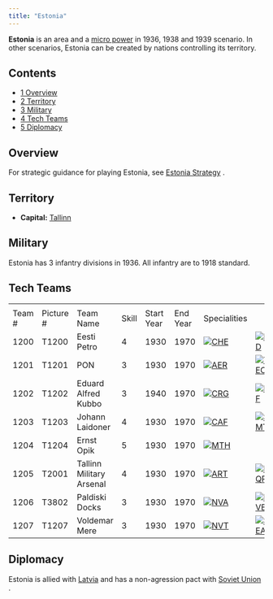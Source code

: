 ```yaml
---
title: "Estonia"
---
```


**Estonia** is an area and a [micro power](/Micro_power "Micro power")
in 1936, 1938 and 1939 scenario. In other scenarios, Estonia can be
created by nations controlling its territory.

## Contents

-   [ 1 Overview ](#Overview)
-   [ 2 Territory ](#Territory)
-   [ 3 Military ](#Military)
-   [ 4 Tech Teams ](#Tech_Teams)
-   [ 5 Diplomacy ](#Diplomacy)

##  Overview 

For strategic guidance for playing Estonia, see [Estonia
Strategy](/Estonia_Strategy "Estonia Strategy") .

##  Territory 

-   **Capital:**
    [Tallinn](/index.php?title=Tallinn&action=edit&redlink=1 "Tallinn (page does not exist)")

##  Military 

Estonia has 3 infantry divisions in 1936. All infantry are to 1918
standard.

##  Tech Teams 

|         |            |                          |       |            |          |                                                                                     |                                                                                           |                                                                                             |     |     |
|---------|------------|--------------------------|-------|------------|----------|-------------------------------------------------------------------------------------|-------------------------------------------------------------------------------------------|---------------------------------------------------------------------------------------------|-----|-----|
|         |            |                          |       |            |          |                                                                                     |                                                                                           |                                                                                             |     |     |
| Team \# | Picture \# | Team Name                | Skill | Start Year | End Year | Specialities                                                                        |                                                                                           |                                                                                             |     |     |
| 1200    | T1200      | Eesti Petro              | 4     | 1930       | 1970     | [![CHE](/images/1/19/Chemistry.png)](/File:Chemistry.png "CHE")                     | [![IND](/images/7/79/Industrial_engineering.png)](/File:Industrial_engineering.png "IND") | [![MGT](/images/c/c7/Management.png)](/File:Management.png "MGT")                           |     |     |
| 1201    | T1201      | PON                      | 3     | 1930       | 1970     | [![AER](/images/a/a1/Aeronautics.png)](/File:Aeronautics.png "AER")                 | [![TEC](/images/9/9d/Technical_efficiency.png)](/File:Technical_efficiency.png "TEC")     |                                                                                             |     |     |
| 1202    | T1202      | Eduard Alfred Kubbo      | 3     | 1940       | 1970     | [![CRG](/images/3/38/Individual_courage.png)](/File:Individual_courage.png "CRG")   | [![INF](/images/b/be/Infantry_focus.png)](/File:Infantry_focus.png "INF")                 | [![SMT](/images/2/2f/Small_unit_tactics.png)](/File:Small_unit_tactics.png "SMT")           |     |     |
| 1203    | T1203      | Johann Laidoner          | 4     | 1930       | 1970     | [![CAF](/images/f/f8/Combined_arms_focus.png)](/File:Combined_arms_focus.png "CAF") | [![SMT](/images/2/2f/Small_unit_tactics.png)](/File:Small_unit_tactics.png "SMT")         | [![TRA](/images/b/b1/Training.png)](/File:Training.png "TRA")                               |     |     |
| 1204    | T1204      | Ernst Opik               | 5     | 1930       | 1970     | [![MTH](/images/7/79/Mathematics.png)](/File:Mathematics.png "MTH")                 |                                                                                           |                                                                                             |     |     |
| 1205    | T2001      | Tallinn Military Arsenal | 4     | 1930       | 1970     | [![ART](/images/d/d8/Artillery.png)](/File:Artillery.png "ART")                     | [![EQP](/images/2/20/General_equipment.png)](/File:General_equipment.png "EQP")           | [![MCH](/images/a/a1/Mechanics.png)](/File:Mechanics.png "MCH")                             |     |     |
| 1206    | T3802      | Paldiski Docks           | 3     | 1930       | 1970     | [![NVA](/images/e/ea/Naval_artillery.png)](/File:Naval_artillery.png "NVA")         | [![NVE](/images/0/09/Naval_engineering.png)](/File:Naval_engineering.png "NVE")           | [![TEC](/images/9/9d/Technical_efficiency.png)](/File:Technical_efficiency.png "TEC")       |     |     |
| 1207    | T1207      | Voldemar Mere            | 3     | 1930       | 1970     | [![NVT](/images/1/10/Naval_training.png)](/File:Naval_training.png "NVT")           | [![SEA](/images/2/22/Seamanship.png)](/File:Seamanship.png "SEA")                         | [![STF](/images/4/48/Small_taskforce_tactics.png)](/File:Small_taskforce_tactics.png "STF") |     |     |

##  Diplomacy 

Estonia is allied with [Latvia](/Latvia "Latvia") and has a
non-agression pact with [Soviet Union](/Soviet_Union "Soviet Union") .
